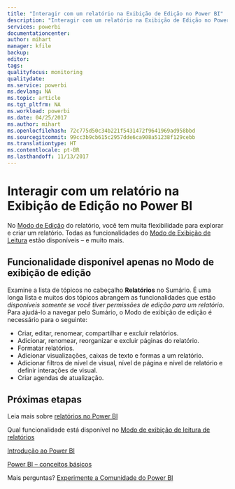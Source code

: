 ```yaml
---
title: "Interagir com um relatório na Exibição de Edição no Power BI"
description: "Interagir com um relatório na Exibição de Edição no Power BI"
services: powerbi
documentationcenter: 
author: mihart
manager: kfile
backup: 
editor: 
tags: 
qualityfocus: monitoring
qualitydate: 
ms.service: powerbi
ms.devlang: NA
ms.topic: article
ms.tgt_pltfrm: NA
ms.workload: powerbi
ms.date: 04/25/2017
ms.author: mihart
ms.openlocfilehash: 72c775d50c34b221f5431472f9641969ad958bbd
ms.sourcegitcommit: 99cc3b9cb615c2957dde6ca908a51238f129cebb
ms.translationtype: HT
ms.contentlocale: pt-BR
ms.lasthandoff: 11/13/2017
---
```

# <a name="interact-with-a-report-in-editing-view-in-power-bi"></a>Interagir com um relatório na Exibição de Edição no Power BI
No [Modo de Edição](service-reading-view-and-editing-view.md) do relatório, você tem muita flexibilidade para explorar e criar um relatório. Todas as funcionalidades do [Modo de Exibição de Leitura](service-interact-with-a-report-in-reading-view.md) estão disponíveis – e muito mais.

## <a name="functionality-only-available-in-editing-view"></a>Funcionalidade disponível apenas no Modo de exibição de edição
Examine a lista de tópicos no cabeçalho **Relatórios** no Sumário. É uma longa lista e muitos dos tópicos abrangem as funcionalidades que estão *disponíveis somente se você tiver permissões de edição para um relatório*.  Para ajudá-lo a navegar pelo Sumário, o Modo de exibição de edição é necessário para o seguinte:

* Criar, editar, renomear, compartilhar e excluir relatórios.
* Adicionar, renomear, reorganizar e excluir páginas do relatório.
* Formatar relatórios.
* Adicionar visualizações, caixas de texto e formas a um relatório.
* Adicionar filtros de nível de visual, nível de página e nível de relatório e definir interações de visual.
* Criar agendas de atualização.

## <a name="next-steps"></a>Próximas etapas
Leia mais sobre [relatórios no Power BI](service-reports.md)

Qual funcionalidade está disponível no [Modo de exibição de leitura de relatórios](service-interact-with-a-report-in-reading-view.md)

[Introdução ao Power BI](service-get-started.md)

[Power BI – conceitos básicos](service-basic-concepts.md)

Mais perguntas? [Experimente a Comunidade do Power BI](http://community.powerbi.com/)

